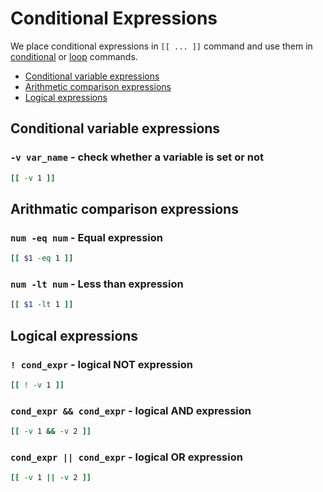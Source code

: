 # Conditional Expressions

We place conditional expressions in `[[ ... ]]` command and use them in [conditional]() or [loop]() commands.

- [Conditional variable expressions](#conditional-variable-expressions)
- [Arithmetic comparison expressions](#arithmatic-comparison-expressions)
- [Logical expressions](#logical-expressions)

## Conditional variable expressions

### `-v var_name` - check whether a variable is set or not

```sh 
[[ -v 1 ]]
```

## Arithmatic comparison expressions

### `num -eq num` - Equal expression

```sh
[[ $1 -eq 1 ]]
```

### `num -lt num` - Less than expression

```sh
[[ $1 -lt 1 ]]
```

## Logical expressions

### `! cond_expr` - logical NOT expression

```sh
[[ ! -v 1 ]]
```

### `cond_expr && cond_expr` - logical AND expression

```sh
[[ -v 1 && -v 2 ]]
```

### `cond_expr || cond_expr` - logical OR expression

```sh
[[ -v 1 || -v 2 ]]
```